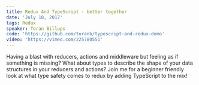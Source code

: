```yaml
---
title: Redux And TypeScript - better together
date: 'July 18, 2017'
tags: Redux
speaker: Toran Billups
code: 'https://github.com/toranb/typescript-and-redux-demo'
video: 'https://vimeo.com/225780551'
---
```


Having a blast with reducers, actions and middleware but feeling as if something is missing? What about types to describe the shape of your data structures in your reducers and actions? Join me for a beginner friendly look at what type safety comes to redux by adding TypeScript to the mix!

